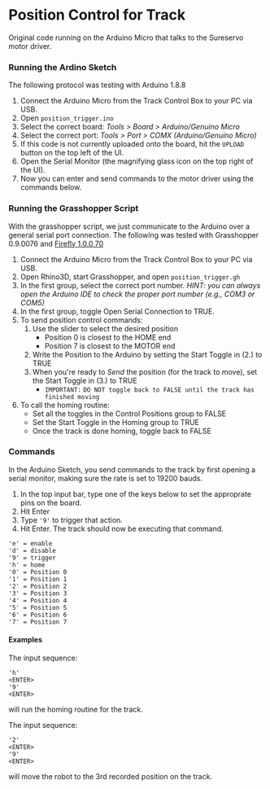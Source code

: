 # Position Control for Track
Original code running on the Arduino Micro that talks to the Sureservo motor driver.

### Running the Ardino Sketch
The following protocol was testing with Arduino 1.8.8

1. Connect the Arduino Micro from the Track Control Box to your PC via USB.
2. Open `position_trigger.ino`
3. Select the correct board: _Tools > Board > Arduino/Genuino Micro_
4. Select the correct port: _Tools > Port > COMX (Arduino/Genuino Micro)_
5. If this code is not currently uploaded onto the board, hit the `UPLOAD` button on the top left of the UI.
6. Open the Serial Monitor (the magnifying glass icon on the top right of the UI).
7. Now you can enter and send commands to the motor driver using the commands below.

### Running the Grasshopper Script
With the grasshopper script, we just communicate to the Arduino over a general serial port connection. The following was tested with Grasshopper 0.9.0076 and [Firefly 1.0.0.70](http://www.fireflyexperiments.com/download)

1. Connect the Arduino Micro from the Track Control Box to your PC via USB.
2. Open Rhino3D, start Grasshopper, and open `position_trigger.gh`
3. In the first group, select the correct port number. _HINT: you can always open the Arduino IDE to check the proper port number (e.g., COM3 or COM5)_ 
4. In the first group, toggle Open Serial Connection to TRUE.
5. To send position control commands:
    1. Use the slider to select the desired position
        - Position 0 is closest to the HOME end
        - Position 7 is closest to the MOTOR end
    2. Write the Position to the Arduino by setting the Start Toggle in (2.) to TRUE
    3. When you're ready to _Send_ the position (for the track to move), set the Start Toggle in (3.) to TRUE
        - `IMPORTANT:` `DO NOT toggle back to FALSE until the track has finished moving`
6. To call the homing routine:
    - Set all the toggles in the Control Positions group to FALSE
    - Set the Start Toggle in the Homing group to TRUE
    - Once the track is done homing, toggle back to FALSE


### Commands
In the Arduino Sketch, you send commands to the track by first opening a serial monitor, making sure the rate is set to 19200 bauds.
1. In the top input bar, type one of the keys below to set the approprate pins on the board. 
2. Hit Enter
3. Type `'9'` to trigger that action.
4. Hit Enter. The track should now be executing that command.

```
'e' = enable
'd' = disable
'9' = trigger
'h' = home
'0' = Position 0
'1' = Position 1
'2' = Position 2
'3' = Position 3
'4' = Position 4
'5' = Position 5
'6' = Position 6
'7' = Position 7
```

#### Examples
The input sequence:
```
'h' 
<ENTER>
'9'
<ENTER>
```
will run the homing routine for the track.

The input sequence:
```
'2' 
<ENTER>
'9'
<ENTER>
```
will move the robot to the 3rd recorded position on the track.

